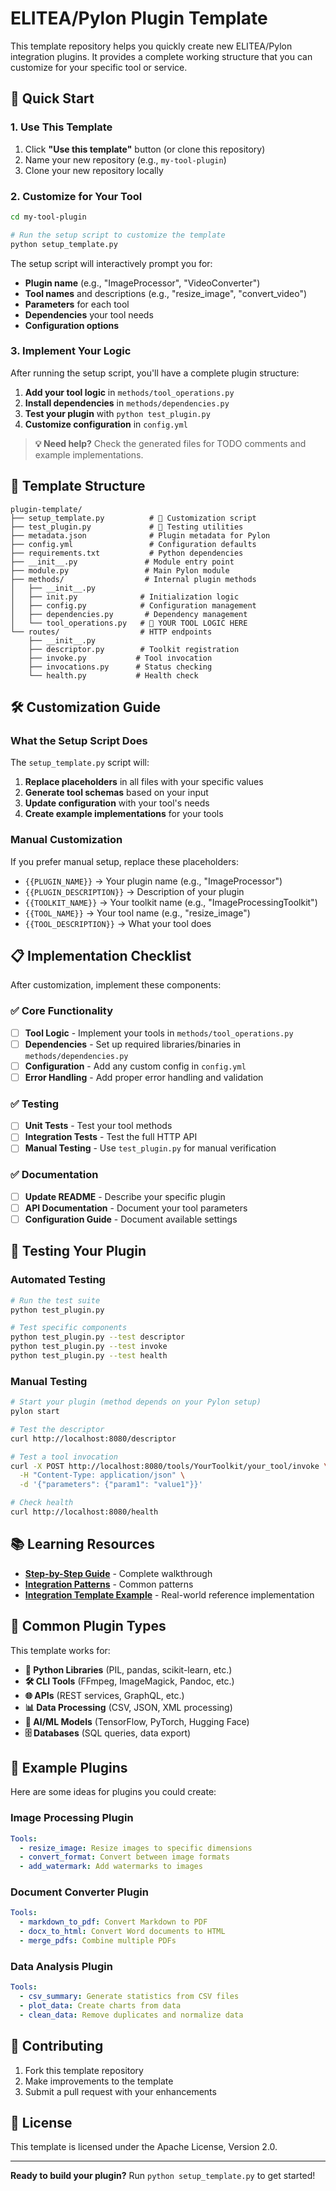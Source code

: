 # ELITEA/Pylon Plugin Template

This template repository helps you quickly create new ELITEA/Pylon integration plugins. It provides a complete working structure that you can customize for your specific tool or service.

## 🚀 Quick Start

### 1. Use This Template

1. Click **"Use this template"** button (or clone this repository)
2. Name your new repository (e.g., `my-tool-plugin`)
3. Clone your new repository locally

### 2. Customize for Your Tool

```bash
cd my-tool-plugin

# Run the setup script to customize the template
python setup_template.py
```

The setup script will interactively prompt you for:
- **Plugin name** (e.g., "ImageProcessor", "VideoConverter")
- **Tool names** and descriptions (e.g., "resize_image", "convert_video") 
- **Parameters** for each tool
- **Dependencies** your tool needs
- **Configuration options**

### 3. Implement Your Logic

After running the setup script, you'll have a complete plugin structure:

1. **Add your tool logic** in `methods/tool_operations.py`
2. **Install dependencies** in `methods/dependencies.py` 
3. **Test your plugin** with `python test_plugin.py`
4. **Customize configuration** in `config.yml`

> **💡 Need help?** Check the generated files for TODO comments and example implementations.

## 📁 Template Structure

```
plugin-template/
├── setup_template.py          # 🎯 Customization script
├── test_plugin.py             # 🧪 Testing utilities
├── metadata.json              # Plugin metadata for Pylon
├── config.yml                 # Configuration defaults
├── requirements.txt           # Python dependencies
├── __init__.py               # Module entry point
├── module.py                 # Main Pylon module
├── methods/                  # Internal plugin methods
│   ├── __init__.py
│   ├── init.py              # Initialization logic
│   ├── config.py            # Configuration management
│   ├── dependencies.py       # Dependency management
│   └── tool_operations.py   # 📝 YOUR TOOL LOGIC HERE
└── routes/                  # HTTP endpoints
    ├── __init__.py
    ├── descriptor.py        # Toolkit registration
    ├── invoke.py           # Tool invocation
    ├── invocations.py      # Status checking
    └── health.py           # Health check
```

## 🛠️ Customization Guide

### What the Setup Script Does

The `setup_template.py` script will:

1. **Replace placeholders** in all files with your specific values
2. **Generate tool schemas** based on your input
3. **Update configuration** with your tool's needs
4. **Create example implementations** for your tools

### Manual Customization

If you prefer manual setup, replace these placeholders:

- `{{PLUGIN_NAME}}` → Your plugin name (e.g., "ImageProcessor")
- `{{PLUGIN_DESCRIPTION}}` → Description of your plugin
- `{{TOOLKIT_NAME}}` → Your toolkit name (e.g., "ImageProcessingToolkit")
- `{{TOOL_NAME}}` → Your tool name (e.g., "resize_image")
- `{{TOOL_DESCRIPTION}}` → What your tool does

## 📋 Implementation Checklist

After customization, implement these components:

### ✅ Core Functionality
- [ ] **Tool Logic** - Implement your tools in `methods/tool_operations.py`
- [ ] **Dependencies** - Set up required libraries/binaries in `methods/dependencies.py`
- [ ] **Configuration** - Add any custom config in `config.yml`
- [ ] **Error Handling** - Add proper error handling and validation

### ✅ Testing
- [ ] **Unit Tests** - Test your tool methods
- [ ] **Integration Tests** - Test the full HTTP API
- [ ] **Manual Testing** - Use `test_plugin.py` for manual verification

### ✅ Documentation
- [ ] **Update README** - Describe your specific plugin
- [ ] **API Documentation** - Document your tool parameters
- [ ] **Configuration Guide** - Document available settings

## 🧪 Testing Your Plugin

### Automated Testing

```bash
# Run the test suite
python test_plugin.py

# Test specific components
python test_plugin.py --test descriptor
python test_plugin.py --test invoke
python test_plugin.py --test health
```

### Manual Testing

```bash
# Start your plugin (method depends on your Pylon setup)
pylon start

# Test the descriptor
curl http://localhost:8080/descriptor

# Test a tool invocation
curl -X POST http://localhost:8080/tools/YourToolkit/your_tool/invoke \
  -H "Content-Type: application/json" \
  -d '{"parameters": {"param1": "value1"}}'

# Check health
curl http://localhost:8080/health
```

## 📚 Learning Resources

- **[Step-by-Step Guide](STEP_BY_STEP_GUIDE.md)** - Complete walkthrough
- **[Integration Patterns](INTEGRATION_PATTERNS.md)** - Common patterns
- **[Integration Template Example](../README.md)** - Real-world reference implementation

## 🔧 Common Plugin Types

This template works for:

- **🐍 Python Libraries** (PIL, pandas, scikit-learn, etc.)
- **🛠️ CLI Tools** (FFmpeg, ImageMagick, Pandoc, etc.)
- **🌐 APIs** (REST services, GraphQL, etc.)
- **📊 Data Processing** (CSV, JSON, XML processing)
- **🤖 AI/ML Models** (TensorFlow, PyTorch, Hugging Face)
- **🗄️ Databases** (SQL queries, data export)

## 📝 Example Plugins

Here are some ideas for plugins you could create:

### Image Processing Plugin
```yaml
Tools:
  - resize_image: Resize images to specific dimensions
  - convert_format: Convert between image formats
  - add_watermark: Add watermarks to images
```

### Document Converter Plugin
```yaml
Tools:
  - markdown_to_pdf: Convert Markdown to PDF
  - docx_to_html: Convert Word documents to HTML
  - merge_pdfs: Combine multiple PDFs
```

### Data Analysis Plugin
```yaml
Tools:
  - csv_summary: Generate statistics from CSV files
  - plot_data: Create charts from data
  - clean_data: Remove duplicates and normalize data
```

## 🤝 Contributing

1. Fork this template repository
2. Make improvements to the template
3. Submit a pull request with your enhancements

## 📄 License

This template is licensed under the Apache License, Version 2.0.

---

**Ready to build your plugin?** Run `python setup_template.py` to get started!

